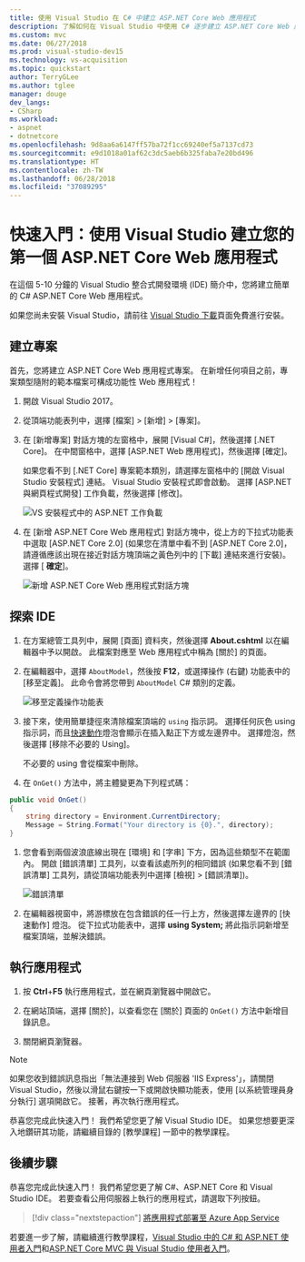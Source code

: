 ```yaml
---
title: 使用 Visual Studio 在 C# 中建立 ASP.NET Core Web 應用程式
description: 了解如何在 Visual Studio 中使用 C# 逐步建立 ASP.NET Core Web 應用程式。
ms.custom: mvc
ms.date: 06/27/2018
ms.prod: visual-studio-dev15
ms.technology: vs-acquisition
ms.topic: quickstart
author: TerryGLee
ms.author: tglee
manager: douge
dev_langs:
- CSharp
ms.workload:
- aspnet
- dotnetcore
ms.openlocfilehash: 9d8aa6a6147ff57ba72f1cc69240ef5a7137cd73
ms.sourcegitcommit: e9d1018a01af62c3dc5aeb6b325faba7e20bd496
ms.translationtype: HT
ms.contentlocale: zh-TW
ms.lasthandoff: 06/28/2018
ms.locfileid: "37089295"
---
```

# <a name="quickstart-use-visual-studio-to-create-your-first-aspnet-core-web-app"></a>快速入門：使用 Visual Studio 建立您的第一個 ASP.NET Core Web 應用程式

在這個 5-10 分鐘的 Visual Studio 整合式開發環境 (IDE) 簡介中，您將建立簡單的 C# ASP.NET Core Web 應用程式。

如果您尚未安裝 Visual Studio，請前往 [Visual Studio 下載](https://visualstudio.microsoft.com/downloads/?utm_medium=microsoft&utm_source=docs.microsoft.com&utm_campaign=button+cta&utm_content=download+vs2017)頁面免費進行安裝。

## <a name="create-a-project"></a>建立專案

首先，您將建立 ASP.NET Core Web 應用程式專案。 在新增任何項目之前，專案類型隨附的範本檔案可構成功能性 Web 應用程式！

1. 開啟 Visual Studio 2017。

1. 從頂端功能表列中，選擇 [檔案] > [新增] > [專案]。

1. 在 [新增專案] 對話方塊的左窗格中，展開 [Visual C#]，然後選擇 [.NET Core]。 在中間窗格中，選擇 [ASP.NET Web 應用程式]，然後選擇 [確定]。

     如果您看不到 [.NET Core] 專案範本類別，請選擇左窗格中的 [開啟 Visual Studio 安裝程式] 連結。 Visual Studio 安裝程式即會啟動。 選擇 [ASP.NET 與網頁程式開發] 工作負載，然後選擇 [修改]。

     ![VS 安裝程式中的 ASP.NET 工作負載](../ide/media/quickstart-aspnet-workload.png)

1. 在 [新增 ASP.NET Core Web 應用程式] 對話方塊中，從上方的下拉式功能表中選取 [ASP.NET Core 2.0]  (如果您在清單中看不到 [ASP.NET Core 2.0]，請遵循應該出現在接近對話方塊頂端之黃色列中的 [下載] 連結來進行安裝)。選擇 [ **確定**]。

   ![新增 ASP.NET Core Web 應用程式對話方塊](../ide/media/quickstart-aspnet-core20.png)

## <a name="explore-the-ide"></a>探索 IDE

1. 在方案總管工具列中，展開 [頁面] 資料夾，然後選擇 **About.cshtml** 以在編輯器中予以開啟。 此檔案對應至 Web 應用程式中稱為 [關於] 的頁面。

1. 在編輯器中，選擇 `AboutModel`，然後按 **F12**，或選擇操作 (右鍵) 功能表中的 [移至定義]。 此命令會將您帶到 `AboutModel` C# 類別的定義。

   ![移至定義操作功能表](../ide/media/quickstart-aspnet-gotodefinition.png)

1. 接下來，使用簡單捷徑來清除檔案頂端的 `using` 指示詞。 選擇任何灰色 using 指示詞，而且[快速動作](../ide/quick-actions.md)燈泡會顯示在插入點正下方或左邊界中。 選擇燈泡，然後選擇 [移除不必要的 Using]。

     不必要的 using 會從檔案中刪除。

1. 在 `OnGet()` 方法中，將主體變更為下列程式碼：

 ```csharp
 public void OnGet()
 {
     string directory = Environment.CurrentDirectory;
     Message = String.Format("Your directory is {0}.", directory);
 }
 ```

1. 您會看到兩個波浪底線出現在 [環境] 和 [字串] 下方，因為這些類型不在範圍內。 開啟 [錯誤清單] 工具列，以查看該處所列的相同錯誤  (如果您看不到 [錯誤清單] 工具列，請從頂端功能表列中選擇 [檢視] > [錯誤清單])。

   ![錯誤清單](../ide/media/quickstart-aspnet-errorlist.png)

1. 在編輯器視窗中，將游標放在包含錯誤的任一行上方，然後選擇左邊界的 [快速動作] 燈泡。 從下拉式功能表中，選擇 **using System;** 將此指示詞新增至檔案頂端，並解決錯誤。

## <a name="run-the-application"></a>執行應用程式

1. 按 **Ctrl**+**F5** 執行應用程式，並在網頁瀏覽器中開啟它。

1. 在網站頂端，選擇 [關於]，以查看您在 [關於] 頁面的 `OnGet()` 方法中新增目錄訊息。

1. 關閉網頁瀏覽器。

> [!NOTE]
> 如果您收到錯誤訊息指出「無法連接到 Web 伺服器 'IIS Express'」，請關閉 Visual Studio，然後以滑鼠右鍵按一下或開啟快顯功能表，使用 [以系統管理員身分執行] 選項開啟它。 接著，再次執行應用程式。

恭喜您完成此快速入門！ 我們希望您更了解 Visual Studio IDE。 如果您想要更深入地鑽研其功能，請繼續目錄的 [教學課程] 一節中的教學課程。

## <a name="next-steps"></a>後續步驟

恭喜您完成此快速入門！ 我們希望您更了解 C#、ASP.NET Core 和 Visual Studio IDE。 若要查看公用伺服器上執行的應用程式，請選取下列按鈕。

> [!div class="nextstepaction"]
> [將應用程式部署至 Azure App Service](..//deployment/quickstart-deploy-to-azure.md)

若要進一步了解，請繼續進行教學課程，[Visual Studio 中的 C# 和 ASP.NET 使用者入門](tutorial-csharp-aspnet-core.md)和[ASP.NET Core MVC 與 Visual Studio 使用者入門](/aspnet/core/tutorials/first-mvc-app/start-mvc?tabs=aspnetcore2x)。
